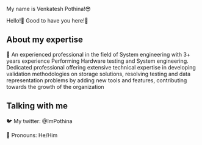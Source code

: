  My name is Venkatesh Pothina!😎
 
Hello!👋 Good to have you here!🤗 


About my expertise
------------------------------------------------------------

🤖 An experienced professional in the field of System engineering with 3+ years experience Performing Hardware testing and System engineering. 
   Dedicated professional offering extensive technical expertise in developing validation methodologies on storage solutions, resolving testing and data representation problems by adding new tools and features, contributing towards the growth of the organization


Talking with me
----------------------------------------------------------------------

🐦 My twitter: @ImPothina

💬 Pronouns: He/Him



